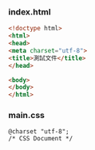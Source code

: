 
### index.html
``` html
<!doctype html>
<html>
<head>
<meta charset="utf-8">
<title>測試文件</title>
</head>

<body>
</body>
</html>
```

### main.css
```
@charset "utf-8";
/* CSS Document */
```